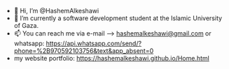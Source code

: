 - 👋 Hi, I’m @HashemAlkeshawi
- 🌱 I’m currently a software development student at the Islamic University of Gaza.
- 📫 You can reach me via e-mail --> hashemalkeshawi@gmail.com
or whatsapp: https://api.whatsapp.com/send/?phone=%2B970592103756&text&app_absent=0
- my website portfolio: https://hashemalkeshawi.github.io/Home.html

<!---
HashemAlkeshawi/HashemAlkeshawi is a ✨ special ✨ repository because its `README.md` (this file) appears on your GitHub profile.
You can click the Preview link to take a look at your changes.
--->

